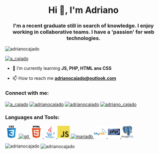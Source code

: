 <h1 align="center">Hi 👋, I'm Adriano</h1>
<h3 align="center">I'm a recent graduate still in search of knowledge. I enjoy working in collaborative teams. I have a 'passion' for web technologies.</h3>

<p align="left"> <img src="https://komarev.com/ghpvc/?username=adrianocajado&label=Profile%20views&color=0e75b6&style=flat" alt="adrianocajado" /> </p>



<p align="left"> <a href="https://twitter.com/a_cajado" target="blank"><img src="https://img.shields.io/twitter/follow/a_cajado?logo=twitter&style=for-the-badge" alt="a_cajado" /></a> </p>

- 🌱 I’m currently learning **JS, PHP, HTML ans CSS**

- 📫 How to reach me **adrianocajado@outlook.com**

<h3 align="left">Connect with me:</h3>
<p align="left">
<a href="https://twitter.com/a_cajado" target="blank"><img align="center" src="https://raw.githubusercontent.com/rahuldkjain/github-profile-readme-generator/master/src/images/icons/Social/twitter.svg" alt="a_cajado" height="30" width="40" /></a>
<a href="https://linkedin.com/in/adrianocajado" target="blank"><img align="center" src="https://raw.githubusercontent.com/rahuldkjain/github-profile-readme-generator/master/src/images/icons/Social/linked-in-alt.svg" alt="adrianocajado" height="30" width="40" /></a>
<a href="https://fb.com/adrianocajado" target="blank"><img align="center" src="https://raw.githubusercontent.com/rahuldkjain/github-profile-readme-generator/master/src/images/icons/Social/facebook.svg" alt="adrianocajado" height="30" width="40" /></a>
<a href="https://instagram.com/adriano_cajado" target="blank"><img align="center" src="https://raw.githubusercontent.com/rahuldkjain/github-profile-readme-generator/master/src/images/icons/Social/instagram.svg" alt="adriano_cajado" height="30" width="40" /></a>
</p>

<h3 align="left">Languages and Tools:</h3>
<p align="left"> <a href="https://www.w3schools.com/css/" target="_blank" rel="noreferrer"> <img src="https://raw.githubusercontent.com/devicons/devicon/master/icons/css3/css3-original-wordmark.svg" alt="css3" width="40" height="40"/> </a> <a href="https://git-scm.com/" target="_blank" rel="noreferrer"> <img src="https://www.vectorlogo.zone/logos/git-scm/git-scm-icon.svg" alt="git" width="40" height="40"/> </a> <a href="https://www.w3.org/html/" target="_blank" rel="noreferrer"> <img src="https://raw.githubusercontent.com/devicons/devicon/master/icons/html5/html5-original-wordmark.svg" alt="html5" width="40" height="40"/> </a> <a href="https://www.java.com" target="_blank" rel="noreferrer"> <img src="https://raw.githubusercontent.com/devicons/devicon/master/icons/java/java-original.svg" alt="java" width="40" height="40"/> </a> <a href="https://developer.mozilla.org/en-US/docs/Web/JavaScript" target="_blank" rel="noreferrer"> <img src="https://raw.githubusercontent.com/devicons/devicon/master/icons/javascript/javascript-original.svg" alt="javascript" width="40" height="40"/> </a> <a href="https://mariadb.org/" target="_blank" rel="noreferrer"> <img src="https://www.vectorlogo.zone/logos/mariadb/mariadb-icon.svg" alt="mariadb" width="40" height="40"/> </a> <a href="https://www.mysql.com/" target="_blank" rel="noreferrer"> <img src="https://raw.githubusercontent.com/devicons/devicon/master/icons/mysql/mysql-original-wordmark.svg" alt="mysql" width="40" height="40"/> </a> <a href="https://www.php.net" target="_blank" rel="noreferrer"> <img src="https://raw.githubusercontent.com/devicons/devicon/master/icons/php/php-original.svg" alt="php" width="40" height="40"/> </a> <a href="https://www.postgresql.org" target="_blank" rel="noreferrer"> <img src="https://raw.githubusercontent.com/devicons/devicon/master/icons/postgresql/postgresql-original-wordmark.svg" alt="postgresql" width="40" height="40"/> </a> </p>

<p><img align="left" src="https://github-readme-stats.vercel.app/api/top-langs?username=adrianocajado&show_icons=true&locale=en&layout=compact" alt="adrianocajado" /></p>

<p>&nbsp;<img align="center" src="https://github-readme-stats.vercel.app/api?username=adrianocajado&show_icons=true&locale=en" alt="adrianocajado" /></p>


